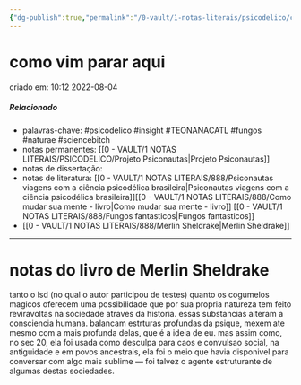 ```yaml
---
{"dg-publish":true,"permalink":"/0-vault/1-notas-literais/psicodelico/como-vim-parar-aqui/","tags":["psicodelico","insight","TEONANACATL","fungos","naturae","sciencebitch"],"dgHomeLink":true,"dgShowLocalGraph":true,"dgShowFileTree":true,"dgEnableSearch":true}
---
```


# como vim parar aqui
criado em: 10:12 2022-08-04

##### Relacionado
- palavras-chave: #psicodelico #insight #TEONANACATL #fungos #naturae #sciencebitch 
- notas permanentes: [[0 - VAULT/1 NOTAS LITERAIS/PSICODELICO/Projeto Psiconautas\|Projeto Psiconautas]] 
- notas de dissertação:
- notas de literatura: [[0 - VAULT/1 NOTAS LITERAIS/888/Psiconautas viagens com a ciência psicodélica brasileira\|Psiconautas viagens com a ciência psicodélica brasileira]][[0 - VAULT/1 NOTAS LITERAIS/888/Como mudar sua mente - livro\|Como mudar sua mente - livro]] [[0 - VAULT/1 NOTAS LITERAIS/888/Fungos fantasticos\|Fungos fantasticos]] 
- [[0 - VAULT/1 NOTAS LITERAIS/888/Merlin Sheldrake\|Merlin Sheldrake]]


---
# notas do livro de Merlin Sheldrake
tanto o lsd (no qual o autor participou de testes) quanto os cogumelos magicos oferecem uma possibilidade que por sua propria natureza tem feito reviravoltas na sociedade atraves da historia. 
essas substancias alteram a consciencia humana. balancam estrturas profundas da psique, mexem ate mesmo com a mais profunda delas, que é a ideia de eu.
mas assim como, no sec 20, ela foi usada como desculpa para caos e convulsao social, na antiguidade e em povos ancestrais, ela foi o meio que havia disponivel para conversar com algo mais sublime — foi talvez o agente estruturante de algumas destas sociedades.